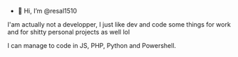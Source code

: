- 👋 Hi, I’m @resal1510


I'am actually not a developper, I just like dev and code some things for work and for shitty personal projects as well lol

I can manage to code in JS, PHP, Python and Powershell.

